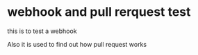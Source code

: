# webhook and pull rerquest test
this is to test a webhook  

Also it is used to find out how pull request works
